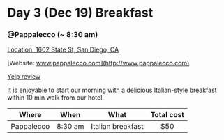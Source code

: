 # Day 3 (Dec 19) Breakfast
### @Pappalecco (~ 8:30 am)

[Location: 1602 State St, San Diego, CA](https://www.google.com/maps/place/Pappalecco/@32.7209169,-117.1644838,17z/data=!4m15!1m9!2m8!1sbreakfast!3m6!1sbreakfast!2s1542+2nd+Ave,+San+Diego,+CA+92101!3s0x80d954af6d92ee57:0x35d19bda788f7b63!4m2!1d-117.1629501!2d32.721408!3m4!1s0x0:0x40ff164aecf06ffb!8m2!3d32.7220779!4d-117.1666588)

[Website: www.pappalecco.com](http://www.pappalecco.com)

[Yelp review](https://www.yelp.com/biz/pappalecco-san-diego-2)

  It is enjoyable to start our morning with a delicious Italian-style breakfast within 10 min walk from our hotel.

|Where|When|What|Total cost|
|:---:|:--:|:--:|:--------:|
|Pappalecco| 8:30 am| Italian breakfast| $50|  
